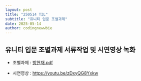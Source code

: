 ```yaml
---
layout: post
title: "250514 TIL"
subtitle: "유니티 입문 조별과제"
date: 2025-05-14
author: codingnewwbie
---
```

## 유니티 입문 조별과제 서류작업 및 시연영상 녹화
- 조별과제 : [방현재.pdf](https://github.com/user-attachments/files/20227268/default.pdf)

- 시연영상 : https://youtu.be/zDxyQG8Yxkw
